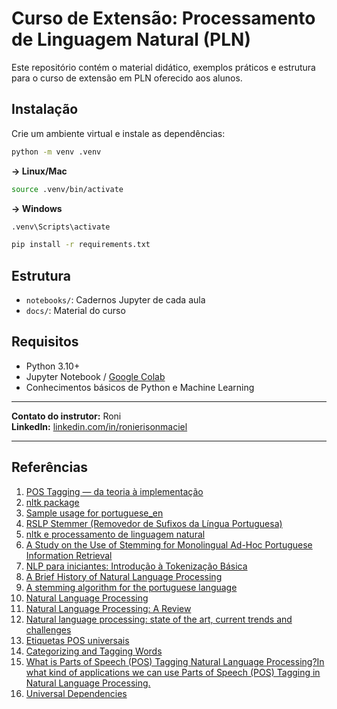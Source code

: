 # Curso de Extensão: Processamento de Linguagem Natural (PLN)

Este repositório contém o material didático, exemplos práticos e estrutura para o curso de extensão em PLN oferecido aos alunos.

## Instalação

Crie um ambiente virtual e instale as dependências:

```bash
python -m venv .venv
```

**→ Linux/Mac**

```bash
source .venv/bin/activate
```

**→ Windows**

```bash
.venv\Scripts\activate
```

```bash
pip install -r requirements.txt
```

## Estrutura

- `notebooks/`: Cadernos Jupyter de cada aula
- `docs/`: Material do curso

## Requisitos

- Python 3.10+
- Jupyter Notebook / [Google Colab](https://colab.research.google.com/)
- Conhecimentos básicos de Python e Machine Learning

---

**Contato do instrutor:** Roni <br />
**LinkedIn:** [linkedin.com/in/ronierisonmaciel](https://linkedin.com/in/ronierisonmaciel)

---

## Referências

1. [POS Tagging — da teoria à implementação](https://medium.com/turing-talks/pos-tagging-da-teoria-%C3%A0-implementa%C3%A7%C3%A3o-eafa59c9d115)
2. [nltk package](https://www.nltk.org/api/nltk.html#nltk.tree.Tree.draw)
3. [Sample usage for portuguese_en](https://www.nltk.org/howto/portuguese_en.html)
4. [RSLP Stemmer (Removedor de Sufixos da Língua Portuguesa)](https://www.inf.ufrgs.br/~viviane/rslp/)
5. [nltk e processamento de linguagem natural](https://dev.to/thaisandre/nltk-e-processamento-de-linguagem-natural-3l49)
6. [A Study on the Use of Stemming for Monolingual Ad-Hoc Portuguese Information Retrieval](https://link.springer.com/chapter/10.1007/978-3-540-74999-8_12)
7. [NLP para iniciantes: Introdução à Tokenização Básica](https://medium.com/@guilherme.davedovicz/nlp-para-iniciantes-introdu%C3%A7%C3%A3o-%C3%A0-tokeniza%C3%A7%C3%A3o-b%C3%A1sica-fbba9de852e8)
8. [A Brief History of Natural Language Processing](https://www.dataversity.net/a-brief-history-of-natural-language-processing-nlp/)
9. [A stemming algorithm for the portuguese language](https://ieeexplore.ieee.org/document/989755)
10. [Natural Language Processing](https://link.springer.com/chapter/10.1007/978-3-031-25928-9_5)
11. [Natural Language Processing: A Review](https://www.icts.res.in/sites/default/files/media/media-library/NLPIntro.pdf)
12. [Natural language processing: state of the art, current trends and challenges](https://link.springer.com/article/10.1007/s11042-022-13428-4)
13. [Etiquetas POS universais](https://universaldependencies.org/u/pos/all.html)
14. [Categorizing and Tagging Words](https://www.nltk.org/book/ch05.html)
15. [What is Parts of Speech (POS) Tagging Natural Language Processing?In what kind of applications we can use Parts of Speech (POS) Tagging in Natural Language Processing.](https://medium.com/@sujathamudadla1213/what-is-parts-of-speech-pos-tagging-natural-language-processing-in-2b8f4b07b186)
16. [Universal Dependencies](https://universaldependencies.org/)
